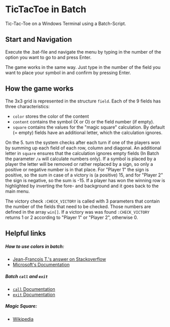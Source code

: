 # TicTacToe in Batch
Tic-Tac-Toe on a Windows Terminal using a Batch-Script.

## Start and Navigation
Execute the .bat-file and navigate the menu by typing in the number of the option you want to go to and press Enter.

The game works in the same way. Just type in the number of the field you want to place your symbol in and confirm by pressing Enter.

## How the game works
The 3x3 grid is represented in the structure `field`. Each of the 9 fields has three characteristics:
- `color` stores the color of the content
- `content` contains the symbol (X or O) or the field number (if empty). 
- `square` contains the values for the "magic square" calculation. By default (= empty) fields have an additional letter, which the calculation ignores.

On the 5. turn the system checks after each turn if one of the players won by summing up each field of each row, column and diagonal. 
An additional letter in `square` ensures that the calculation ignores empty fields (In Batch the parameter `/a` will calculate numbers only).
If a symbol is placed by a player the letter will be removed or rather replaced by a sign, so only a positive or negative number is in that place. 
For "Player 1" the sign is positive, so the sum in case of a victory is (a positive) 15, and for "Player 2" the sign is negative, so the sum is -15. 
If a player has won the winning row is highlighted by inverting the fore- and background and it goes back to the main menu.

The victory check `:CHECK_VICTORY` is called with 3 parameters that contain the number of the fields that need to be checked. Those numbers are defined in the array `win[]`.
If a victory was was found `:CHECK_VICTORY` returns 1 or 2 according to "Player 1" or "Player 2", otherwise 0.


## Helpful links
##### How to use colors in batch:
- [Jean-Francois T.'s answer on Stackoverflow](https://stackoverflow.com/questions/2048509/how-to-echo-with-different-colors-in-the-windows-command-line) 
- [Microsoft's Documentation](https://learn.microsoft.com/en-us/windows/console/console-virtual-terminal-sequences)

##### Batch `call` and `exit`
- [`call` Documentation](https://learn.microsoft.com/en-us/windows-server/administration/windows-commands/call)
- [`exit` Documentation](https://learn.microsoft.com/en-us/windows-server/administration/windows-commands/exit)

##### Magic Square:
- [Wikipedia](https://en.wikipedia.org/wiki/Magic_square)
